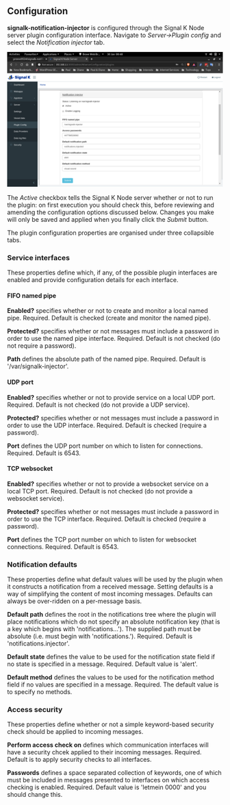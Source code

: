 ## Configuration

__signalk-notification-injector__ is configured through the Signal K
Node server plugin configuration interface.
Navigate to _Server->Plugin config_ and select the _Notification injector_ tab.

![Plugin configuration screen](readme/screenshot.png)

The _Active_ checkbox tells the Signal K Node server whether or not to run the
plugin: on first execution you should check this, before reviewing and
amending the configuration options discussed below.
Changes you make will only be saved and applied when you finally click the
_Submit_ button.

The plugin configuration properties are organised under three collapsible tabs.

### Service interfaces

These properties define which, if any, of the possible plugin interfaces are
enabled and provide configuration details for each interface.

#### FIFO named pipe

__Enabled?__ specifies whether or not to create and monitor a local named pipe.
Required.
Default is checked (create and monitor the named pipe).

__Protected?__ specifies whether or not messages must include a password in
order to use the named pipe interface.
Required.
Default is not checked (do not require a password).

__Path__ defines the absolute path of the named pipe.
Required.
Default is '/var/signalk-injector'.

#### UDP port

__Enabled?__ specifies whether or not to provide service on a local UDP port.
Required.
Default is not checked (do not provide a UDP service).

__Protected?__ specifies whether or not messages must include a password in
order to use the UDP interface.
Required.
Default is checked (require a password).

__Port__ defines the UDP port number on which to listen for connections.
Required.
Default is 6543.

#### TCP websocket

__Enabled?__ specifies whether or not to provide a websocket service on a
local TCP port.
Required.
Default is not checked (do not provide a websocket service).

__Protected?__ specifies whether or not messages must include a password in
order to use the TCP interface.
Required.
Default is checked (require a password).

__Port__ defines the TCP port number on which to listen for websocket
connections.
Required.
Default is 6543.

### Notification defaults

These properties define what default values will be used by the plugin when it
constructs a notification from a received message.
Setting defaults is a way of simplifying the content of most incoming messages.
Defaults can always be over-ridden on a per-message basis.

__Default path__ defines the root in the notifications tree where the plugin
will place notifications which do not specify an absolute notification key
(that is a key which begins with 'notifications...').
The supplied path must be absolute (i.e. must begin with 'notifications.').
Required.
Default is 'notifications.injector'.

__Default state__ defines the value to be used for the notification state
field if no state is specified in a message.
Required.
Default value is 'alert'.

__Default method__ defines the values to be used for the notification method
field if no values are specified in a message.
Required.
The default value is to specify no methods.

### Access security

These properties define whether or not a simple keyword-based security check
should be applied to incoming messages.

__Perform access check on__ defines which communication interfaces will have a
security chcek applied to their incoming messages.
Required.
Default is to apply security checks to all interfaces.

__Passwords__ defines a space separated collection of keywords, one of which
must be included in messages presented to interfaces on which access checking
is enabled.
Required.
Default value is 'letmein 0000' and you should change this.  


